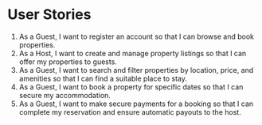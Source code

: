 # User Stories
1. As a Guest, I want to register an account so that I can browse and book properties.
2. As a Host, I want to create and manage property listings so that I can offer my properties to guests.
3. As a Guest, I want to search and filter properties by location, price, and amenities so that I can find a suitable place to stay.
4. As a Guest, I want to book a property for specific dates so that I can secure my accommodation.
5. As a Guest, I want to make secure payments for a booking so that I can complete my reservation and ensure automatic payouts to the host.
